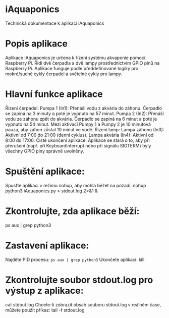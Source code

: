 # iAquaponics
Technická dokumentace k aplikaci iAquaponics
# Popis aplikace
Aplikace iAquaponics je určena k řízení systému akvaponie pomocí Raspberry Pi. Řídí dvě čerpadla a dvě lampy prostřednictvím GPIO pinů na Raspberry Pi. Aplikace funguje podle předdefinované logiky pro mokré/suché cykly čerpadel a světelné cykly pro lampy.

# Hlavní funkce aplikace
Řízení čerpadel:
Pumpa 1 (In1): Přenáší vodu z akvária do záhonu. Čerpadlo se zapíná na 3 minuty a poté je vypnuto na 57 minut.
Pumpa 2 (In2): Přenáší vodu ze záhonu zpět do akvária. Čerpadlo se zapíná na 6 minut a poté je vypnuto na 54 minut.
Mezi aktivací Pumpy 1 a Pumpy 2 je 10 minutová pauza, aby záhon zůstal 10 minut ve vodě.
Řízení lamp:
Lampa záhonu (In3): Aktivní od 7:00 do 21:00 (denní cyklus).
Lampa akvária (In4): Aktivní od 8:00 do 17:00.
Čisté ukončení aplikace:
Aplikace se stará o to, aby při přerušení (např. při KeyboardInterrupt nebo při signálu SIGTERM) byly všechny GPIO piny správně uvolněny.

# Spuštění aplikace:
Spusťte aplikaci v režimu nohup, aby mohla běžet na pozadí:
nohup python3 iAquaponics.py > stdout.log 2>&1 &
# Zkontrolujte, zda aplikace běží:
ps aux | grep python3
# Zastavení aplikace:
Najděte PID procesu:
` ps aux | grep python3 `
Ukončete aplikaci:
kill <PID>

# Zkontrolujte soubor stdout.log pro výstup z aplikace:
cat stdout.log
Chcete-li zobrazit obsah souboru stdout.log v reálném čase, můžete použít příkaz: 
tail -f stdout.log






